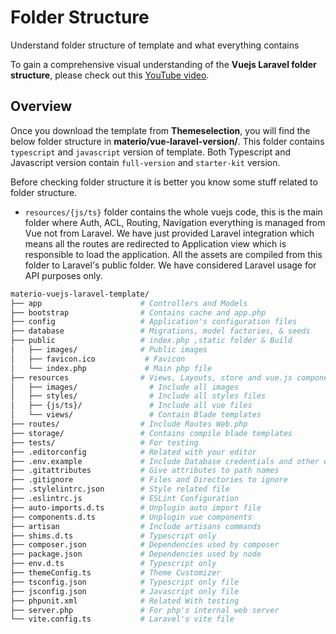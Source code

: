 # Folder Structure

Understand folder structure of template and what everything contains

To gain a comprehensive visual understanding of the **Vuejs Laravel folder structure**, please check out this [YouTube video](/guide/video-tutorials.html#vuejs-laravel-folder-structure).

## Overview

Once you download the template from **Themeselection**, you will find the below folder structure in **materio/vue-laravel-version/**. This folder contains `typescript` and `javascript` version of template. Both Typescript and Javascript version contain `full-version` and `starter-kit` version.

Before checking folder structure it is better you know some stuff related to folder structure.

- `resources/{js/ts}` folder contains the whole vuejs code, this is the main folder where Auth, ACL, Routing, Navigation everything is managed from Vue not from Laravel. We have just provided Laravel integration which means all the routes are redirected to Application view which is responsible to load the application. All the assets are compiled from this folder to Laravel's public folder. We have considered Laravel usage for API purposes only.

```bash
materio-vuejs-laravel-template/
├── app                      # Controllers and Models
├── bootstrap                # Contains cache and app.php
├── config                   # Application's configuration files
├── database                 # Migrations, model factories, & seeds
├── public                   # index.php ,static folder & Build
│   ├── images/              # Public images
│   ├── favicon.ico           # Favicon
│   └── index.php             # Main php file
├── resources                # Views, Layouts, store and vue.js components
│   ├── images/                # Include all images
│   ├── styles/                # Include all styles files
│   ├── {js/ts}/               # Include all vue files
│   └── views/                 # Contain Blade templates
├── routes/                  # Include Routes Web.php
├── storage/                 # Contains compile blade templates
├── tests/                   # For testing
├── .editorconfig            # Related with your editor
├── .env.example             # Include Database credentials and other environment variables
├── .gitattributes           # Give attributes to path names
├── .gitignore               # Files and Directories to ignore
├── .stylelintrc.json        # Style related file
├── .eslintrc.js             # ESLint Configuration
├── auto-imports.d.ts        # Unplugin auto import file
├── components.d.ts          # Unplugin vue components
├── artisan                  # Include artisans commands
├── shims.d.ts               # Typescript only
├── composer.json            # Dependencies used by composer
├── package.json             # Dependencies used by node
├── env.d.ts                 # Typescript only
├── themeConfig.ts           # Theme Customizer
├── tsconfig.json            # Typescript only file
├── jsconfig.json            # Javascript only file 
├── phpunit.xml              # Related With testing
├── server.php               # For php's internal web server
└── vite.config.ts           # Laravel's vite file
```
